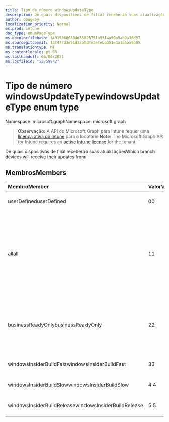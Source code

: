 ```yaml
---
title: Tipo de número windowsUpdateType
description: De quais dispositivos de filial receberão suas atualizações
author: dougeby
localization_priority: Normal
ms.prod: intune
doc_type: enumPageType
ms.openlocfilehash: f49158686884d55825751a9314a50a9ab9a16d57
ms.sourcegitcommit: 13f474d3e71d32a5dfe2efebb351e3a1a5aa9685
ms.translationtype: MT
ms.contentlocale: pt-BR
ms.lasthandoff: 06/04/2021
ms.locfileid: "52759942"
---
```

# <a name="windowsupdatetype-enum-type"></a><span data-ttu-id="edfcc-103">Tipo de número windowsUpdateType</span><span class="sxs-lookup"><span data-stu-id="edfcc-103">windowsUpdateType enum type</span></span>

<span data-ttu-id="edfcc-104">Namespace: microsoft.graph</span><span class="sxs-lookup"><span data-stu-id="edfcc-104">Namespace: microsoft.graph</span></span>

> <span data-ttu-id="edfcc-105">**Observação:** A API do Microsoft Graph para Intune requer uma [licença ativa do Intune](https://go.microsoft.com/fwlink/?linkid=839381) para o locatário.</span><span class="sxs-lookup"><span data-stu-id="edfcc-105">**Note:** The Microsoft Graph API for Intune requires an [active Intune license](https://go.microsoft.com/fwlink/?linkid=839381) for the tenant.</span></span>

<span data-ttu-id="edfcc-106">De quais dispositivos de filial receberão suas atualizações</span><span class="sxs-lookup"><span data-stu-id="edfcc-106">Which branch devices will receive their updates from</span></span>

## <a name="members"></a><span data-ttu-id="edfcc-107">Membros</span><span class="sxs-lookup"><span data-stu-id="edfcc-107">Members</span></span>
|<span data-ttu-id="edfcc-108">Membro</span><span class="sxs-lookup"><span data-stu-id="edfcc-108">Member</span></span>|<span data-ttu-id="edfcc-109">Valor</span><span class="sxs-lookup"><span data-stu-id="edfcc-109">Value</span></span>|<span data-ttu-id="edfcc-110">Descrição</span><span class="sxs-lookup"><span data-stu-id="edfcc-110">Description</span></span>|
|:---|:---|:---|
|<span data-ttu-id="edfcc-111">userDefined</span><span class="sxs-lookup"><span data-stu-id="edfcc-111">userDefined</span></span>|<span data-ttu-id="edfcc-112">0</span><span class="sxs-lookup"><span data-stu-id="edfcc-112">0</span></span>|<span data-ttu-id="edfcc-113">Permitir que o usuário desem conjunto.</span><span class="sxs-lookup"><span data-stu-id="edfcc-113">Allow the user to set.</span></span>|
|<span data-ttu-id="edfcc-114">all</span><span class="sxs-lookup"><span data-stu-id="edfcc-114">all</span></span>|<span data-ttu-id="edfcc-115">1</span><span class="sxs-lookup"><span data-stu-id="edfcc-115">1</span></span>|<span data-ttu-id="edfcc-116">Canal Semes anual (Direcionado).</span><span class="sxs-lookup"><span data-stu-id="edfcc-116">Semi-annual Channel (Targeted).</span></span> <span data-ttu-id="edfcc-117">O dispositivo obtém todas as atualizações de recursos aplicáveis do Canal Semes anual (Direcionado).</span><span class="sxs-lookup"><span data-stu-id="edfcc-117">Device gets all applicable feature updates from Semi-annual Channel (Targeted).</span></span>|
|<span data-ttu-id="edfcc-118">businessReadyOnly</span><span class="sxs-lookup"><span data-stu-id="edfcc-118">businessReadyOnly</span></span>|<span data-ttu-id="edfcc-119">2</span><span class="sxs-lookup"><span data-stu-id="edfcc-119">2</span></span>|<span data-ttu-id="edfcc-120">Canal Semes anual.</span><span class="sxs-lookup"><span data-stu-id="edfcc-120">Semi-annual Channel.</span></span> <span data-ttu-id="edfcc-121">O dispositivo obtém atualizações de recursos do Canal Semesanuais.</span><span class="sxs-lookup"><span data-stu-id="edfcc-121">Device gets feature updates from Semi-annual Channel.</span></span>|
|<span data-ttu-id="edfcc-122">windowsInsiderBuildFast</span><span class="sxs-lookup"><span data-stu-id="edfcc-122">windowsInsiderBuildFast</span></span>|<span data-ttu-id="edfcc-123">3</span><span class="sxs-lookup"><span data-stu-id="edfcc-123">3</span></span>|<span data-ttu-id="edfcc-124">Windows Insider build - Fast</span><span class="sxs-lookup"><span data-stu-id="edfcc-124">Windows Insider build - Fast</span></span>|
|<span data-ttu-id="edfcc-125">windowsInsiderBuildSlow</span><span class="sxs-lookup"><span data-stu-id="edfcc-125">windowsInsiderBuildSlow</span></span>|<span data-ttu-id="edfcc-126">4 </span><span class="sxs-lookup"><span data-stu-id="edfcc-126">4</span></span>|<span data-ttu-id="edfcc-127">Windows Insider build - Slow</span><span class="sxs-lookup"><span data-stu-id="edfcc-127">Windows Insider build - Slow</span></span>|
|<span data-ttu-id="edfcc-128">windowsInsiderBuildRelease</span><span class="sxs-lookup"><span data-stu-id="edfcc-128">windowsInsiderBuildRelease</span></span>|<span data-ttu-id="edfcc-129">5 </span><span class="sxs-lookup"><span data-stu-id="edfcc-129">5</span></span>|<span data-ttu-id="edfcc-130">Versão Windows build do Insider</span><span class="sxs-lookup"><span data-stu-id="edfcc-130">Release Windows Insider build</span></span>|




